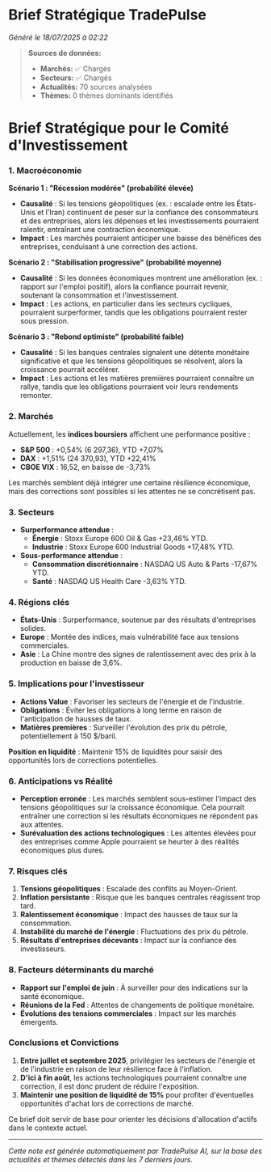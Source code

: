 # Brief Stratégique TradePulse

*Généré le 18/07/2025 à 02:22*

> **Sources de données:**
> - **Marchés:** ✅ Chargés
> - **Secteurs:** ✅ Chargés
> - **Actualités:** 70 sources analysées
> - **Thèmes:** 0 thèmes dominants identifiés

# Brief Stratégique pour le Comité d'Investissement

### 1. Macroéconomie

**Scénario 1 : "Récession modérée" (probabilité élevée)**
- **Causalité** : Si les tensions géopolitiques (ex. : escalade entre les États-Unis et l'Iran) continuent de peser sur la confiance des consommateurs et des entreprises, alors les dépenses et les investissements pourraient ralentir, entraînant une contraction économique.
- **Impact** : Les marchés pourraient anticiper une baisse des bénéfices des entreprises, conduisant à une correction des actions.

**Scénario 2 : "Stabilisation progressive" (probabilité moyenne)**
- **Causalité** : Si les données économiques montrent une amélioration (ex. : rapport sur l'emploi positif), alors la confiance pourrait revenir, soutenant la consommation et l'investissement.
- **Impact** : Les actions, en particulier dans les secteurs cycliques, pourraient surperformer, tandis que les obligations pourraient rester sous pression.

**Scénario 3 : "Rebond optimiste" (probabilité faible)**
- **Causalité** : Si les banques centrales signalent une détente monétaire significative et que les tensions géopolitiques se résolvent, alors la croissance pourrait accélérer.
- **Impact** : Les actions et les matières premières pourraient connaître un rallye, tandis que les obligations pourraient voir leurs rendements remonter.

### 2. Marchés

Actuellement, les **indices boursiers** affichent une performance positive :
- **S&P 500** : +0,54% (6 297,36), YTD +7,07%
- **DAX** : +1,51% (24 370,93), YTD +22,41%
- **CBOE VIX** : 16,52, en baisse de -3,73%

Les marchés semblent déjà intégrer une certaine résilience économique, mais des corrections sont possibles si les attentes ne se concrétisent pas.

### 3. Secteurs

- **Surperformance attendue** : 
  - **Énergie** : Stoxx Europe 600 Oil & Gas +23,46% YTD.
  - **Industrie** : Stoxx Europe 600 Industrial Goods +17,48% YTD.
- **Sous-performance attendue** : 
  - **Consommation discrétionnaire** : NASDAQ US Auto & Parts -17,67% YTD.
  - **Santé** : NASDAQ US Health Care -3,63% YTD.

### 4. Régions clés

- **États-Unis** : Surperformance, soutenue par des résultats d'entreprises solides.
- **Europe** : Montée des indices, mais vulnérabilité face aux tensions commerciales.
- **Asie** : La Chine montre des signes de ralentissement avec des prix à la production en baisse de 3,6%.

### 5. Implications pour l'investisseur

- **Actions Value** : Favoriser les secteurs de l'énergie et de l'industrie.
- **Obligations** : Éviter les obligations à long terme en raison de l'anticipation de hausses de taux.
- **Matières premières** : Surveiller l'évolution des prix du pétrole, potentiellement à 150 $/baril.

**Position en liquidité** : Maintenir 15% de liquidités pour saisir des opportunités lors de corrections potentielles.

### 6. Anticipations vs Réalité

- **Perception erronée** : Les marchés semblent sous-estimer l'impact des tensions géopolitiques sur la croissance économique. Cela pourrait entraîner une correction si les résultats économiques ne répondent pas aux attentes.
- **Surévaluation des actions technologiques** : Les attentes élevées pour des entreprises comme Apple pourraient se heurter à des réalités économiques plus dures.

### 7. Risques clés

1. **Tensions géopolitiques** : Escalade des conflits au Moyen-Orient.
2. **Inflation persistante** : Risque que les banques centrales réagissent trop tard.
3. **Ralentissement économique** : Impact des hausses de taux sur la consommation.
4. **Instabilité du marché de l'énergie** : Fluctuations des prix du pétrole.
5. **Résultats d'entreprises décevants** : Impact sur la confiance des investisseurs.

### 8. Facteurs déterminants du marché

- **Rapport sur l'emploi de juin** : À surveiller pour des indications sur la santé économique.
- **Réunions de la Fed** : Attentes de changements de politique monétaire.
- **Évolutions des tensions commerciales** : Impact sur les marchés émergents.

### Conclusions et Convictions

1. **Entre juillet et septembre 2025**, privilégier les secteurs de l'énergie et de l'industrie en raison de leur résilience face à l'inflation.
2. **D'ici à fin août**, les actions technologiques pourraient connaître une correction, il est donc prudent de réduire l'exposition.
3. **Maintenir une position de liquidité de 15%** pour profiter d'éventuelles opportunités d'achat lors de corrections de marché.

Ce brief doit servir de base pour orienter les décisions d'allocation d'actifs dans le contexte actuel.

---

*Cette note est générée automatiquement par TradePulse AI, sur la base des actualités et thèmes détectés dans les 7 derniers jours.*
